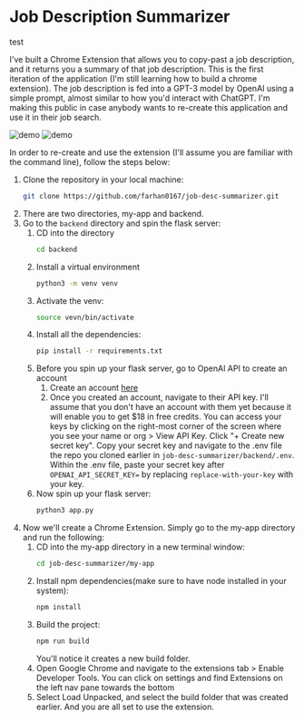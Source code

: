 # Job Description Summarizer

test

I've built a Chrome Extension that allows you to copy-past a job description, and it returns you a summary of that job description. This is the first iteration of the application (I'm still learning how to build a chrome extension). The job description is fed into a GPT-3 model by OpenAI using a simple prompt, almost similar to how you'd interact with ChatGPT. I'm making this public in case anybody wants to re-create this application and use it in their job search.

![demo](extras/demo.GIF)
![demo](extras/demo2.GIF)

In order to re-create and use the extension (I'll assume you are familiar with the command line), follow the steps below:

1. Clone the repository in your local machine:
   ```bash
   git clone https://github.com/farhan0167/job-desc-summarizer.git
   ```
2. There are two directories, my-app and backend. 
3. Go to the `backend` directory and spin the flask server:
   1. CD into the directory
        ```bash
        cd backend
        ```
    2. Install a virtual environment
        ```bash
        python3 -m venv venv
        ```
    3. Activate the venv:
        ```bash
        source vevn/bin/activate
        ```
    4. Install all the dependencies:
        ```bash
        pip install -r requirements.txt
        ```
    5. Before you spin up your flask server, go to OpenAI API to create an account
       1. Create an account [here](https://openai.com/api/)
       2. Once you created an account, navigate to their API key. I'll assume that you don't have an account with them yet because it will enable you to get $18 in free credits. You can access your keys by clicking on the right-most corner of the screen where you see your name or org > View API Key. Click "+ Create new secret key". Copy your secret key and navigate to the .env file the repo you cloned earlier in `job-desc-summarizer/backend/.env`. Within the .env file, paste your secret key after `OPENAI_API_SECRET_KEY=` by replacing `replace-with-your-key` with your key.
    6. Now spin up your flask server:
        ```bash
        python3 app.py
        ```
4. Now we'll create a Chrome Extension. Simply go to the my-app directory and run the following:
   1. CD into the my-app directory in a new terminal window:
        ```bash
        cd job-desc-summarizer/my-app
        ```
   2. Install npm dependencies(make sure to have node installed in your system):
        ```bash
        npm install
        ```
   3. Build the project:
        ```bash
        npm run build
        ```
        You'll notice it creates a new build folder.
    4. Open Google Chrome and navigate to the extensions tab > Enable Developer Tools. You can click on settings and find Extensions on the left nav pane towards the bottom
    5. Select Load Unpacked, and select the build folder that was created earlier. And you are all set to use the extension.

